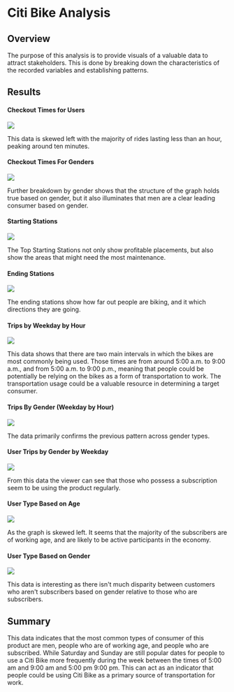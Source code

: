 # Citi Bike Analysis 
## Overview

The purpose of this analysis is to provide visuals of a valuable data to attract stakeholders. This is done by breaking down the characteristics of the recorded variables and establishing patterns. 

## Results
#### Checkout Times for Users
![](https://raw.githubusercontent.com/SavannahPosner/bikesharing/main/Images/Checkout_Times_for_Users.png)

This data is skewed left with the majority of rides lasting less than an hour, peaking around ten minutes. 

#### Checkout Times For Genders
![](https://raw.githubusercontent.com/SavannahPosner/bikesharing/main/Images/Checkout_Times_For_Genders.png)


Further breakdown by gender shows that the structure of the graph holds true based on gender, but it also illuminates that men are a clear leading consumer based on gender.


#### Starting Stations

![](https://raw.githubusercontent.com/SavannahPosner/bikesharing/main/Images/Top_Ending_Stations.png)


The Top Starting Stations not only show profitable placements, but also show the areas that might need the most maintenance.  

#### Ending Stations
![](https://raw.githubusercontent.com/SavannahPosner/bikesharing/main/Images/Top_Starting_Locations.png)

The ending stations show how far out people are biking, and it which directions they are going. 

#### Trips by Weekday by Hour
![](https://raw.githubusercontent.com/SavannahPosner/bikesharing/main/Images/Trips_By_Weekday_By_Hour.png)


This data shows that there are two main intervals in which the bikes are most commonly being used. Those times are from around 5:00 a.m. to 9:00 a.m., and from 5:00 a.m. to 9:00 p.m., meaning that people could be potentially be relying on the bikes as a form of transportation to work. The transportation usage could be a valuable resource in determining a target consumer. 

#### Trips By Gender (Weekday by Hour) 
![](https://raw.githubusercontent.com/SavannahPosner/bikesharing/main/Images/Trips_By_Gender(Weekday_by_Hour).png)

The data primarily confirms the previous pattern across gender types. 

#### User Trips by Gender by Weekday 

![](https://raw.githubusercontent.com/SavannahPosner/bikesharing/main/Images/User_Trips_By_Gender_By_Weekday.png)

From this data the viewer can see that those who possess a subscription seem to be using the product regularly. 

#### User Type Based on Age 
![](https://raw.githubusercontent.com/SavannahPosner/bikesharing/main/Images/User_Type_Based_On_Age.png)

As the graph is skewed left. It seems that the majority of the subscribers are of working age, and are likely to be active participants in the economy.


#### User Type Based on Gender

![](https://raw.githubusercontent.com/SavannahPosner/bikesharing/main/Images/UserType_Based_On_Gender.png)

This data is interesting as there isn't much disparity between customers who aren't subscribers based on gender relative to those who are subscribers.



## Summary 
This data indicates that the most common types of consumer of this product are men, people who are of working age, and people who are subscribed. While Saturday and Sunday are still popular dates for people to use a Citi Bike more frequently during the week between the times of 5:00 am and 9:00 am and 5:00 pm 9:00 pm. This can act as an indicator that people could be using Citi Bike as a primary source of transportation for work. 

